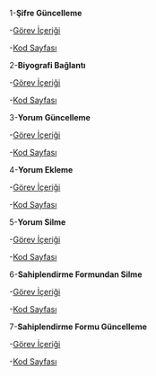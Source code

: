 1-**Şifre Güncelleme**

-[Görev İçeriği](../UseCases/sifre_guncelleme.pdf)

-[Kod Sayfası](Petfix/PetFix/lib/pages/loginscreens/passwordchange.dart)


2-**Biyografi Bağlantı**

-[Görev İçeriği](../UseCases/biyografi_baglantı.pdf)

-[Kod Sayfası](Desktop/Petfix/PetFix/lib/pages/user/settingspage.dart)


3-**Yorum Güncelleme**

-[Görev İçeriği](../UseCases/yorum_guncelleme.pdf)

-[Kod Sayfası](Desktop/Petfix/PetFix/lib/addpost/home_screen.dart)


4-**Yorum Ekleme**

-[Görev İçeriği](../UseCases/yorum_ekleme.pdf)

-[Kod Sayfası](Desktop/Petfix/PetFix/lib/addpost/home_screen.dart)


5-**Yorum Silme**

-[Görev İçeriği](../UseCases/yorum_silme.pdf)

-[Kod Sayfası](Desktop/Petfix/PetFix/lib/addpost/home_screen.dart)


6-**Sahiplendirme Formundan Silme**

-[Görev İçeriği](../UseCases/sahiplendirme_formundan_silme.pdf)

-[Kod Sayfası](Desktop/Petfix/PetFix/lib/pages/Adoption/adoption.dart)


7-**Sahiplendirme Formu Güncelleme**

-[Görev İçeriği](../UseCases/sahiplendirme_formunda_güncelleme.pdf)

-[Kod Sayfası](Desktop/Petfix/PetFix/lib/pages/Adoption/adoption.dart)

